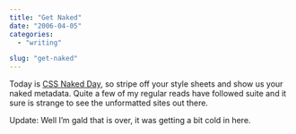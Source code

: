 ```yaml
---
title: "Get Naked"
date: "2006-04-05"
categories: 
  - "writing"

slug: "get-naked"
---
```


Today is [CSS Naked Day](https://naked.dustindiaz.com/), so stripe off your style sheets and show us your naked metadata. Quite a few of my regular reads have followed suite and it sure is strange to see the unformatted sites out there.

Update: Well I’m gald that is over, it was getting a bit cold in here.
